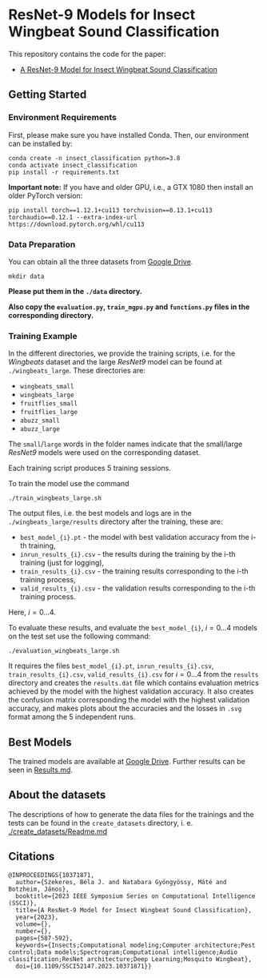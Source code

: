 # ResNet-9 Models for Insect Wingbeat Sound Classification

This repository contains the code for the paper:
- [A ResNet-9 Model for Insect Wingbeat Sound Classification](https://ieeexplore.ieee.org/document/10371871)

## Getting Started
### Environment Requirements

First, please make sure you have installed Conda. Then, our environment can be installed by:
```
conda create -n insect_classification python=3.8
conda activate insect_classification
pip install -r requirements.txt
```

**Important note:**
If you have and older GPU, i.e., a GTX 1080 then install an older PyTorch version:
```
pip install torch==1.12.1+cu113 torchvision==0.13.1+cu113 torchaudio==0.12.1 --extra-index-url https://download.pytorch.org/whl/cu113
```

### Data Preparation

You can obtain all the three datasets from [Google Drive](https://drive.google.com/drive/folders/1kt94eoQ4LKunu0DCHxmZfUbXmmrlpdK2?usp=sharing).

```
mkdir data
```
**Please put them in the `./data` directory.**

**Also copy the `evaluation.py`, `train_mgpu.py` and `functions.py` files in the corresponding directory.**

### Training Example
In the different directories, we provide the training scripts, i.e. for the *Wingbeats* dataset and the large *ResNet9* model can be found
at `./wingbeats_large`. These directories are:
* `wingbeats_small`
* `wingbeats_large`
* `fruitflies_small`
* `fruitflies_large`
* `abuzz_small`
* `abuzz_large`

The `small`/`large` words in the folder names indicate that the small/large *ResNet9* models were used on the corresponding dataset.

Each training script produces 5 training sessions.

To train the model use the command 
```
./train_wingbeats_large.sh
```

The output files, i.e. the best models and logs are in the `./wingbeats_large/results` directory after the training, these are:
* `best_model_{i}.pt` - the model with best validation accuracy from the i-th training,
* `inrun_results_{i}.csv` - the results during the training by the i-th training (just for logging),
* `train_results_{i}.csv` - the training results corresponding to the i-th training process,
* `valid_results_{i}.csv` - the validation results corresponding to the i-th training process.

Here, $i=0...4$.

To evaluate these results, and evaluate the `best_model_{i}`, $i=0...4$ models on the test set use the following command:
```
./evaluation_wingbeats_large.sh
``` 
It requires the files
`best_model_{i}.pt`, `inrun_results_{i}.csv`, `train_results_{i}.csv`, `valid_results_{i}.csv` for $i=0...4$ from the `results` directory and
creates the `results.dat` file which contains evaluation metrics achieved by the model with the highest validation accuracy. 
It also creates the confusion matrix corresponding the model with the highest validation accuracy,
and makes plots about the accuracies and the losses in `.svg` format among the 5 independent runs. 

## Best Models

The trained models are available at [Google Drive](https://drive.google.com/drive/folders/1Q5shjDWRGyMj3LltrRU3o2kWC8IAmC8Z?usp=sharing).
Further results can be seen in [Results.md](https://github.com/szbela87/insect_wingbeat_classification/blob/main/Results.md).

## About the datasets

The descriptions of how to generate the data files for the trainings and the tests can be found in the `create_datasets` directory, i. e. [./create_datasets/Readme.md](https://github.com/szbela87/insect_wingbeat_classification/blob/main/create_datasets/README.md)
 
## Citations
```
@INPROCEEDINGS{10371871,
  author={Szekeres, Béla J. and Natabara Gyöngyössy, Máté and Botzheim, János},
  booktitle={2023 IEEE Symposium Series on Computational Intelligence (SSCI)}, 
  title={A ResNet-9 Model for Insect Wingbeat Sound Classification}, 
  year={2023},
  volume={},
  number={},
  pages={587-592},
  keywords={Insects;Computational modeling;Computer architecture;Pest control;Data models;Spectrogram;Computational intelligence;Audio classification;ResNet architecture;Deep Learning;Mosquito Wingbeat},
  doi={10.1109/SSCI52147.2023.10371871}}
```
